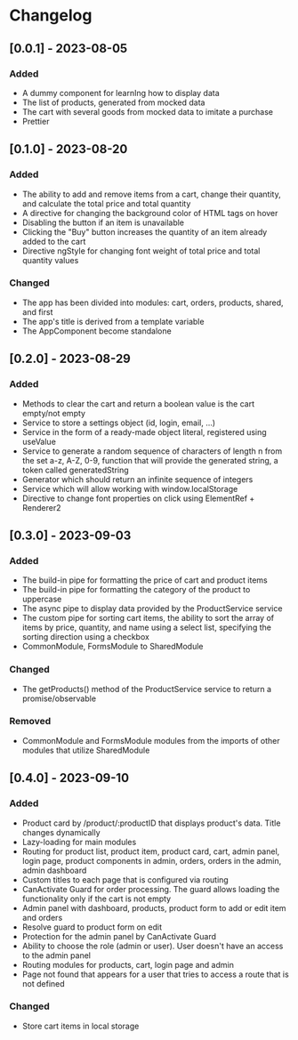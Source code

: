 # Changelog

## [0.0.1] - 2023-08-05

### Added

- A dummy component for learnIng how to display data
- The list of products, generated from mocked data
- The cart with several goods from mocked data to imitate a purchase
- Prettier

## [0.1.0] - 2023-08-20

### Added

- The ability to add and remove items from a cart, change their quantity, and calculate the total price and total quantity
- A directive for changing the background color of HTML tags on hover
- Disabling the button if an item is unavailable
- Clicking the "Buy" button increases the quantity of an item already added to the cart
- Directive ngStyle for changing font weight of total price and total quantity values

### Changed

- The app has been divided into modules: cart, orders, products, shared, and first
- The app's title is derived from a template variable
- The AppComponent become standalone

## [0.2.0] - 2023-08-29

### Added

- Methods to clear the cart and return a boolean value is the cart empty/not empty
- Service to store a settings object (id, login, email, ...)
- Service in the form of a ready-made object literal, registered using useValue
- Service to generate a random sequence of characters of length n from the set a-z, A-Z, 0-9, function that will provide the generated string, a token called generatedString
- Generator which should return an infinite sequence of integers
- Service which will allow working with window.localStorage
- Directive to change font properties on click using ElementRef + Renderer2

## [0.3.0] - 2023-09-03

### Added

- The build-in pipe for formatting the price of cart and product items
- The build-in pipe for formatting the category of the product to uppercase
- The async pipe to display data provided by the ProductService service
- The custom pipe for sorting cart items, the ability to sort the array of items by price, quantity, and name using a select list, specifying the sorting direction using a checkbox
- CommonModule, FormsModule to SharedModule

### Changed

- The getProducts() method of the ProductService service to return a promise/observable

### Removed

- CommonModule and FormsModule modules from the imports of other modules that utilize SharedModule

## [0.4.0] - 2023-09-10

### Added

- Product card by /product/:productID that displays product's data. Title changes dynamically
- Lazy-loading for main modules
- Routing for product list, product item, product card, cart, admin panel, login page, product components in admin, orders, orders in the admin, admin dashboard
- Custom titles to each page that is configured via routing
- CanActivate Guard for order processing. The guard allows loading the functionality only if the cart is not empty
- Admin panel with dashboard, products, product form to add or edit item and orders
- Resolve guard to product form on edit
- Protection for the admin panel by CanActivate Guard
- Ability to choose the role (admin or user). User doesn't have an access to the admin panel
- Routing modules for products, cart, login page and admin
- Page not found that appears for a user that tries to access a route that is not defined

### Changed

- Store cart items in local storage
